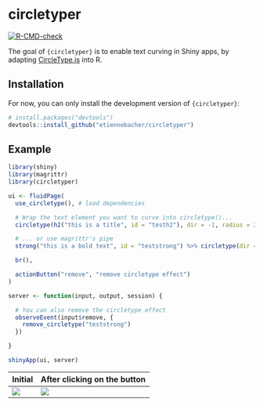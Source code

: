 
# circletyper

<!-- badges: start -->

[![R-CMD-check](https://github.com/etiennebacher/circletyper/workflows/R-CMD-check/badge.svg)](https://github.com/etiennebacher/circletyper/actions)
<!-- badges: end -->

The goal of `{circletyper}` is to enable text curving in Shiny apps, by
adapting [CircleType.js](https://github.com/peterhry/CircleType) into R.

## Installation

For now, you can only install the development version of
`{circletyper}`:

``` r
# install.packages("devtools")
devtools::install_github("etiennebacher/circletyper")
```

## Example

``` r
library(shiny)
library(magrittr)
library(circletyper)

ui <- fluidPage(
  use_circletype(), # load dependencies

  # Wrap the text element you want to curve into circletype()...
  circletype(h2("this is a title", id = "testh2"), dir = -1, radius = 200),

  # ... or use magrittr's pipe
  strong("this is a bold text", id = "teststrong") %>% circletype(dir = 1),

  br(),

  actionButton("remove", "remove circletype effect")
)

server <- function(input, output, session) {

  # You can also remove the circletype effect
  observeEvent(input$remove, {
    remove_circletype("teststrong")
  })

}

shinyApp(ui, server)
```

| Initial              | After clicking on the button |
| -------------------- | ---------------------------- |
| ![](demo_before.png) | ![](demo_after.png)          |
